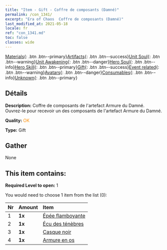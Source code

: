 ```yaml
---
title: "Item - Gift - Coffre de composants (Damné)"
permalink: /con_1341/
excerpt: "Era of Chaos  Coffre de composants (Damné)"
last_modified_at: 2021-05-18
locale: fr
ref: "con_1341.md"
toc: false
classes: wide
---
```

 [Materials](/ItemsFR/){: .btn .btn--primary}[Artifacts](/ItemsFR/Artifacts/){: .btn .btn--success}[Unit Soul](/ItemsFR/UnitSoul/){: .btn .btn--warning}[Unit Awakening](/ItemsFR/UnitAwakening/){: .btn .btn--danger}[Hero Soul](/ItemsFR/HeroSoul/){: .btn .btn--info}[Hero Skill](/ItemsFR/HeroSkill/){: .btn .btn--primary}[Gift](/ItemsFR/Gift/){: .btn .btn--success}[Event related](/ItemsFR/Events/){: .btn .btn--warning}[Avatars](/ItemsFR/Avatars/){: .btn .btn--danger}[Consumables](/ItemsFR/Consumables/){: .btn .btn--info}[Unknown](/ItemsFR/Unknown/){: .btn .btn--primary}

## Détails
 **Description:** Coffre de composants de l'artefact Armure du Damné. Ouvrez-le pour recevoir un des composants de l'artefact Armure du Damné.

 **Quality:** <span style="color: #FF8C00">OK</span>

 **Type:** Gift

## Gather

  None

## This item contains:

 **Required Level to open:** 1

 You would need to choose 1 item from the list (0):

  | Nr | Amount |     Item    |
  |:---|:-------|:------------|
  | 1 |  **1x** | [Épée flamboyante](/ItemsFR/art_121/) |  | 
  | 2 |  **1x** | [Écu des ténèbres](/ItemsFR/art_122/) |  | 
  | 3 |  **1x** | [Casque noir](/ItemsFR/art_123/) |  | 
  | 4 |  **1x** | [Armure en os](/ItemsFR/art_124/) |  | 
